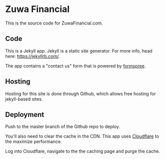 # Zuwa Financial

This is the source code for ZuwaFinancial.com.

## Code

This is a Jekyll app.  Jekyll is a static site generator.  For more info, head here: https://jekyllrb.com/.

The app contains a "contact us" form that is powered by [formspree](https://formspree.io/).

## Hosting

Hosting for this site is done through Github, which allows free hosting for jekyll-based sites.

## Deployment

Push to the master branch of the Github repo to deploy.

You'll also need to clear the cache in the CDN.  This app uses [Cloudflare](https://www.cloudflare.com/)
to the maximize performance.

Log into Cloudflare, navigate to the the caching page and purge the cache.
